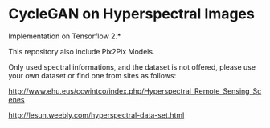 # CycleGAN on Hyperspectral Images

Implementation on Tensorflow 2.*

This repository also include Pix2Pix Models.

Only used spectral informations, and the dataset is not offered, please use your own dataset or find one from sites as follows:

http://www.ehu.eus/ccwintco/index.php/Hyperspectral_Remote_Sensing_Scenes

http://lesun.weebly.com/hyperspectral-data-set.html